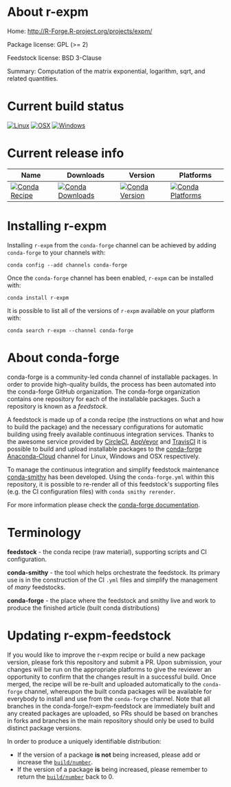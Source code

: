 About r-expm
============

Home: http://R-Forge.R-project.org/projects/expm/

Package license: GPL (>= 2)

Feedstock license: BSD 3-Clause

Summary: Computation of the matrix exponential, logarithm, sqrt, and related quantities.



Current build status
====================

[![Linux](https://img.shields.io/circleci/project/github/conda-forge/r-expm-feedstock/master.svg?label=Linux)](https://circleci.com/gh/conda-forge/r-expm-feedstock)
[![OSX](https://img.shields.io/travis/conda-forge/r-expm-feedstock/master.svg?label=macOS)](https://travis-ci.org/conda-forge/r-expm-feedstock)
[![Windows](https://img.shields.io/appveyor/ci/conda-forge/r-expm-feedstock/master.svg?label=Windows)](https://ci.appveyor.com/project/conda-forge/r-expm-feedstock/branch/master)

Current release info
====================

| Name | Downloads | Version | Platforms |
| --- | --- | --- | --- |
| [![Conda Recipe](https://img.shields.io/badge/recipe-r--expm-green.svg)](https://anaconda.org/conda-forge/r-expm) | [![Conda Downloads](https://img.shields.io/conda/dn/conda-forge/r-expm.svg)](https://anaconda.org/conda-forge/r-expm) | [![Conda Version](https://img.shields.io/conda/vn/conda-forge/r-expm.svg)](https://anaconda.org/conda-forge/r-expm) | [![Conda Platforms](https://img.shields.io/conda/pn/conda-forge/r-expm.svg)](https://anaconda.org/conda-forge/r-expm) |

Installing r-expm
=================

Installing `r-expm` from the `conda-forge` channel can be achieved by adding `conda-forge` to your channels with:

```
conda config --add channels conda-forge
```

Once the `conda-forge` channel has been enabled, `r-expm` can be installed with:

```
conda install r-expm
```

It is possible to list all of the versions of `r-expm` available on your platform with:

```
conda search r-expm --channel conda-forge
```


About conda-forge
=================

conda-forge is a community-led conda channel of installable packages.
In order to provide high-quality builds, the process has been automated into the
conda-forge GitHub organization. The conda-forge organization contains one repository
for each of the installable packages. Such a repository is known as a *feedstock*.

A feedstock is made up of a conda recipe (the instructions on what and how to build
the package) and the necessary configurations for automatic building using freely
available continuous integration services. Thanks to the awesome service provided by
[CircleCI](https://circleci.com/), [AppVeyor](https://www.appveyor.com/)
and [TravisCI](https://travis-ci.org/) it is possible to build and upload installable
packages to the [conda-forge](https://anaconda.org/conda-forge)
[Anaconda-Cloud](https://anaconda.org/) channel for Linux, Windows and OSX respectively.

To manage the continuous integration and simplify feedstock maintenance
[conda-smithy](https://github.com/conda-forge/conda-smithy) has been developed.
Using the ``conda-forge.yml`` within this repository, it is possible to re-render all of
this feedstock's supporting files (e.g. the CI configuration files) with ``conda smithy rerender``.

For more information please check the [conda-forge documentation](https://conda-forge.org/docs/).

Terminology
===========

**feedstock** - the conda recipe (raw material), supporting scripts and CI configuration.

**conda-smithy** - the tool which helps orchestrate the feedstock.
                   Its primary use is in the construction of the CI ``.yml`` files
                   and simplify the management of *many* feedstocks.

**conda-forge** - the place where the feedstock and smithy live and work to
                  produce the finished article (built conda distributions)


Updating r-expm-feedstock
=========================

If you would like to improve the r-expm recipe or build a new
package version, please fork this repository and submit a PR. Upon submission,
your changes will be run on the appropriate platforms to give the reviewer an
opportunity to confirm that the changes result in a successful build. Once
merged, the recipe will be re-built and uploaded automatically to the
`conda-forge` channel, whereupon the built conda packages will be available for
everybody to install and use from the `conda-forge` channel.
Note that all branches in the conda-forge/r-expm-feedstock are
immediately built and any created packages are uploaded, so PRs should be based
on branches in forks and branches in the main repository should only be used to
build distinct package versions.

In order to produce a uniquely identifiable distribution:
 * If the version of a package **is not** being increased, please add or increase
   the [``build/number``](https://conda.io/docs/user-guide/tasks/build-packages/define-metadata.html#build-number-and-string).
 * If the version of a package **is** being increased, please remember to return
   the [``build/number``](https://conda.io/docs/user-guide/tasks/build-packages/define-metadata.html#build-number-and-string)
   back to 0.
